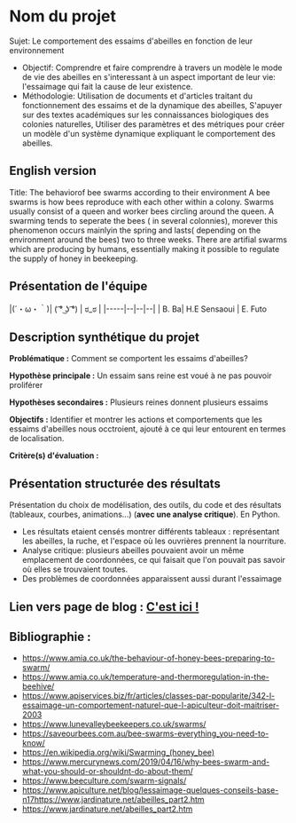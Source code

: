 # Nom du projet

Sujet: Le comportement des essaims d'abeilles en fonction de leur environnement
- Objectif: Comprendre et faire comprendre à travers un modèle le mode de vie des abeilles en s'interessant à un aspect important de leur vie: l'essaimage qui fait la cause de leur existence.
- Méthodologie:
 Utilisation de documents et d'articles traitant du fonctionnement des essaims et de la dynamique des abeilles,
 S'apuyer sur des textes académiques sur les connaissances biologiques des colonies naturelles,
 Utiliser des paramètres et des métriques pour créer un modèle d'un système dynamique expliquant le comportement des abeilles.

## English version

Title: The behaviorof bee swarms according to their environment
A bee swarms is how bees reproduce with each other within a colony.
Swarms usually consist of a queen and worker bees circling around the queen. A swarming tends to seperate the bees ( in several colonnies), morever this phenomenon occurs mainlyin the spring and lasts( depending on the environment around the bees) two to three weeks. There are artifial swarms which are producing by humans, essentially making it possible to regulate the supply of honey in beekeeping.

## Présentation de l'équipe

|(´・ω・｀)| ( ͡° ͜ʖ ͡°) | ಠ_ಠ | 
|-----|--|--|--|
| B. Ba| H.E Sensaoui | E. Futo 


## Description synthétique du projet

**Problématique :** Comment se comportent les essaims d'abeilles?

**Hypothèse principale :** Un essaim sans reine est voué à ne pas pouvoir proliférer

**Hypothèses secondaires :** Plusieurs reines donnent plusieurs essaims


**Objectifs :** Identifier et montrer les actions et comportements que les essaims d'abeilles nous occtroient, ajouté à ce qui leur entourent en termes de localisation.

**Critère(s) d'évaluation :** 

## Présentation structurée des résultats

Présentation du choix de modélisation, des outils, du code et des résultats (tableaux, courbes, animations...) (**avec une analyse critique**).
En Python.
- Les résultats etaient censés montrer différents tableaux : représentant les abeilles, la ruche, et l'espace où les ouvrières prennent la nourriture.
- Analyse critique: plusieurs abeilles pouvaient avoir un même emplacement de coordonnées, ce qui faisait que l'on pouvait pas savoir où elles se trouvaient toutes.
- Des problèmes de coordonnées apparaissent aussi durant l'essaimage
## Lien vers page de blog : <a href="blog.md"> C'est ici ! </a>

## Bibliographie :

- https://www.amia.co.uk/the-behaviour-of-honey-bees-preparing-to-swarm/
- https://www.amia.co.uk/temperature-and-thermoregulation-in-the-beehive/
- https://www.apiservices.biz/fr/articles/classes-par-popularite/342-l-essaimage-un-comportement-naturel-que-l-apiculteur-doit-maitriser-2003
- https://www.lunevalleybeekeepers.co.uk/swarms/
- https://saveourbees.com.au/bee-swarms-everything_you-need-to-know/
- https://en.wikipedia.org/wiki/Swarming_(honey_bee)
- https://www.mercurynews.com/2019/04/16/why-bees-swarm-and-what-you-should-or-shouldnt-do-about-them/
- https://www.beeculture.com/swarm-signals/
- https://www.apiculture.net/blog/lessaimage-quelques-conseils-base-n17https://www.jardinature.net/abeilles_part2.htm
- https://www.jardinature.net/abeilles_part2.htm
